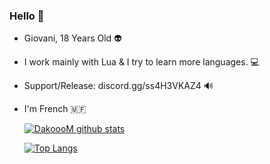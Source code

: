 ### Hello 👀

- Giovani, 18 Years Old 👽

- I work mainly with Lua & I try to learn more languages. 💻

- Support/Release: discord.gg/ss4H3VKAZ4 🔊

- I'm French 🇲🇫
  
  [![DakoooM github stats](https://github-readme-stats.vercel.app/api?username=DakoooM&theme=dark)](https://github.com/DakoooM?tab=repositories)
  
  [![Top Langs](https://github-readme-stats.vercel.app/api/top-langs/?username=DakoooM&theme=dark)](https://github.com/DakoooM?tab=repositories)
